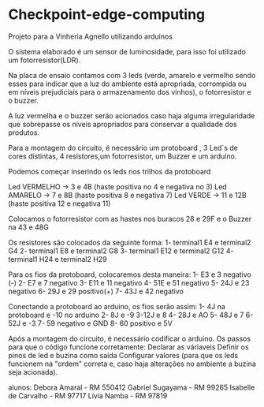 # Checkpoint-edge-computing

Projeto para a Vinheria Agnello utilizando arduinos

O sistema elaborado é um sensor de luminosidade, para isso foi utilizado um fotorresistor(LDR).

Na placa de ensaio contamos com 3 leds (verde, amarelo e vermelho sendo esses para indicar que a luz do ambiente está apropriada, corrompida ou em níveis prejudiciais para o armazenamento dos vinhos), o fotorresistor e o buzzer.

A luz vermelha e o buzzer serão acionados caso haja alguma irregularidade que sobrepasse os níveis apropriados para conservar a qualidade dos produtos.

Para a montagem do circuito, é necessário um protoboard , 3 Led´s de cores distintas, 4 resistores,um fotorresistor, um Buzzer e um arduino.

Podemos começar inserindo os leds nos trilhos da protoboard

Led VERMELHO -> 3 e 4B (haste positiva no 4 e negativa no 3)
Led AMARELO -> 7 e 8B (haste positiva 8 e negativa 7)
Led VERDE -> 11 e 12B (haste positiva 12 e negativa 11)

Colocamos o fotorresistor com as hastes nos buracos 28 e 29F
e o Buzzer na 43 e 48G

Os resistores são colocados da seguinte forma:
1- terminal1 E4 e terminal2 G4
2- terminal1 E8 e terminal2 G8
3- terminal1 E12 e terminal2 G12
4- terminal1 H24 e terminal2 H29

Para os fios da protoboard, colocaremos desta maneira:
1- E3 e 3 negativo (-)
2- E7 e 7 negativo
3- E11 e 11 negativo
4- 51E e 51 negativo
5- 24J e 23 negativo 
6- 29J e 29 positivo(+) 
7- 43J e 42 negativo 

Conectando a protoboard ao arduino, os fios serão assim:
1- 4J na protoboard e -10 no arduino
2- 8J e -9
3-12J e 8
4- 28J e AO
5- 48J e 7
6- 52J e -3
7- 59 negativo e GND
8- 60 positivo e 5V


Após a montagem do circuito, é necessário codificar o arduino. 
Os passos para que o código funcione corretamente:
Declarar as váriaveis
Definir os pinos de led e buzina como saída
Configurar valores (para que os leds funcionem na "ordem" correta e, caso haja alterações no ambiente a buzina seja acionada).





alunos:
Debora Amaral - RM 550412
Gabriel Sugayama - RM 99265
Isabelle de Carvalho - RM 97717
Lívia Namba - RM 97819




